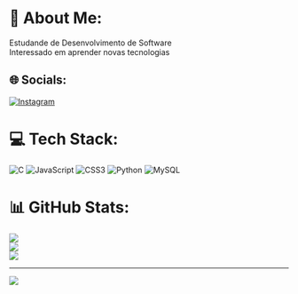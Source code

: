 # 💫 About Me:
Estudande de Desenvolvimento de Software<br>Interessado em aprender novas tecnologias


## 🌐 Socials:
[![Instagram](https://img.shields.io/badge/Instagram-%23E4405F.svg?logo=Instagram&logoColor=white)](https://instagram.com/sladrianpz) 

# 💻 Tech Stack:
![C](https://img.shields.io/badge/c-%2300599C.svg?style=for-the-badge&logo=c&logoColor=white) ![JavaScript](https://img.shields.io/badge/javascript-%23323330.svg?style=for-the-badge&logo=javascript&logoColor=%23F7DF1E) ![CSS3](https://img.shields.io/badge/css3-%231572B6.svg?style=for-the-badge&logo=css3&logoColor=white) ![Python](https://img.shields.io/badge/python-3670A0?style=for-the-badge&logo=python&logoColor=ffdd54) ![MySQL](https://img.shields.io/badge/mysql-4479A1.svg?style=for-the-badge&logo=mysql&logoColor=white)
# 📊 GitHub Stats:
![](https://github-readme-stats.vercel.app/api?username=sladrianpz&theme=blue_navy&hide_border=false&include_all_commits=false&count_private=false)<br/>
![](https://github-readme-streak-stats.herokuapp.com/?user=sladrianpz&theme=blue_navy&hide_border=false)<br/>
![](https://github-readme-stats.vercel.app/api/top-langs/?username=sladrianpz&theme=blue_navy&hide_border=false&include_all_commits=false&count_private=false&layout=compact)

---
[![](https://visitcount.itsvg.in/api?id=sladrianpz&icon=0&color=0)](https://visitcount.itsvg.in)

<!-- Proudly created with GPRM ( https://gprm.itsvg.in ) -->